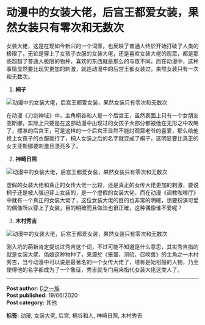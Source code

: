 # 动漫中的女装大佬，后宫王都爱女装，果然女装只有零次和无数次

女装大佬，这是在现如今新兴的一个词匯，也反映了普通人终於开始打破了人类的极限了，无论是穿上了女孩子衣服的女装大佬，还是喜欢女装大佬的观眾，都是那些超越了普通人极限的物种，喜欢的东西就是那么的与眾不同，而在动漫中，这种事情显然要比现实更加的刺激，就连动漫中的后宫王都女装过，果然女装只有一次和无数次。

1. **桐子**

![动漫中的女装大佬，后宫王都爱女装，果然女装只有零次和无数次](https://i0.wp.com/anime01kingdom.com/wp-content/uploads/2020/06/img_5eec2fe9f269c.jpg?w=1200&ssl=1)

在动漫《刀剑神域》中，主角桐谷和人是一个后宫王，虽然表面上只有一个女朋友亚斯娜，实际上只要是在这部动漫中出现过的女孩子大部分都被他在无形之中攻略了，標准的后宫王，可是这样的一个后宫王显然不能討观眾老爷的喜爱，那么给他换上女孩子的衣服就行了，桐人女装之后的名字就变成了桐子，这明显要比真正的女主亚斯娜要刺激且漂亮多了。

2. **神崎日照**

![动漫中的女装大佬，后宫王都爱女装，果然女装只有零次和无数次](https://i0.wp.com/anime01kingdom.com/wp-content/uploads/2020/06/img_5eec2febdfc0d.jpg?w=1200&ssl=1)

虚假的女装大佬和真正的女传大佬一比较，还是真正的女传大佬更加的刺激，要说桐子还是被人强迫穿上女装的，是一个虚假的女装大佬，而在动漫《调教咖啡厅》中就有一个真正的女装大佬了，这位女装大佬的目的也非常的明確，想要扮演可爱的偶像所以穿上了女装，目的明確而且做法也很正確，这种偶像谁不爱呢？

3. **木村秀吉**

![动漫中的女装大佬，后宫王都爱女装，果然女装只有零次和无数次](https://i0.wp.com/anime01kingdom.com/wp-content/uploads/2020/06/img_5eec2fecc94a9.jpg?w=1200&ssl=1)

刚入坑的萌新肯定提说过秀吉这个词，不过可能不知道是什么意思，其实秀吉指的就是女装大佬、偽娘这种物种了，来源於《笨蛋、测验、召唤兽》的主角之一木村秀吉，当今动漫中可以说是最著名的一个女传大佬了，堪称是始祖般的人物，乃至使得他的名字都成为了一个象征，秀吉就专门用来指代女装大佬这类人了。

---

**Post author:** [D之一族](https://anime01kingdom.com/author/kinhoo/)  
**Post published:** 19/06/2020  
**Post category:** 其他  

**标签:** 动漫, 女装大佬, 后宫, 桐谷和人, 神崎日照, 木村秀吉  
